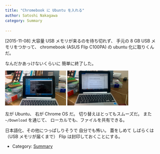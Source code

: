 ```yaml
---
title: "Chromebook に Ubuntu を入れる"
author: Satoshi Nakagawa
category: Summary

---
```


[2015-11-08]  大容量 USB メモリが来るのを待ち切れず、
手元の 8 GB USB メモリをつかって、
chromebook (ASUS Flip C100PA) の
ubuntu 化に取りくんだ。

 なんだかあっけないくらいに
簡単に終了した。

<a href="/pict/2015-11-08-flip-1.jpg"><img src="/pict/2015-11-08-flip-1.jpg" alt="Ubuntu" width="200"/></a>
<a href="/pict/2015-11-08-flip-2.jpg"><img src="/pict/2015-11-08-flip-2.jpg" alt="ChromeOS" width="200"/></a>

 左が Ubuntu、
右が Chrome OS だ。
切り替えはとってもスムーズだ。
また `~/Download` を通じて、
ローカルでも、ファイルを共有できる。

 日本語化、その他につっぱしりそうで
自分でも怖い。
蓋をしめて
しばらくは
（USB メモリが届くまで）
Flip は封印しておくことにする。

- Category: [Summary](/categories.html#Summary)

